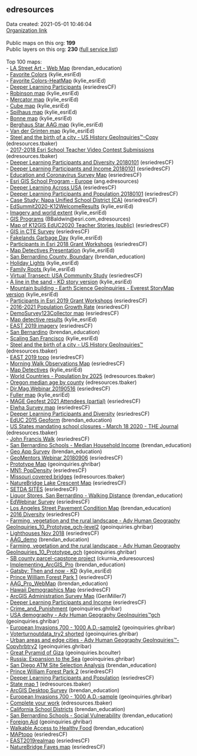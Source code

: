 <h2>edresources</h2> Data created: 2021-05-01 10:46:04 <br /><a target='new' href='https://edresources.maps.arcgis.com'>Organization link</a></b><br /><br />Public maps on this org: <b>199</b><br />Public layers on this org: <b>230 </b>(<a target='new' href='https://services.arcgis.com/ixehHGhSDmBKeOyS/ArcGIS/rest/services'>full  service list</a>)<br /><br />Top 100 maps:<br> -   <a target='new' href='https://www.arcgis.com/home/item.html?id=e2fe713d10a74bd087e4c3a321682203'>LA Street Art - Web Map</a> (brendan_education)<br> -   <a target='new' href='https://www.arcgis.com/home/item.html?id=8a55198c32a64e19a59137aa1441b1e1'>Favorite Colors</a> (kylie_esriEd)<br> -   <a target='new' href='https://www.arcgis.com/home/item.html?id=359e1491f4ae4dfbaf57d0975d226f0e'>Favorite Colors-HeatMap</a> (kylie_esriEd)<br> -   <a target='new' href='https://www.arcgis.com/home/item.html?id=86eff243227b4a3ab08b98bae8324ce0'>Deeper Learning Participants</a> (esriedresCF)<br> -   <a target='new' href='https://www.arcgis.com/home/item.html?id=97efd2a782e34cc5997384c51645fb41'>Robinson map</a> (kylie_esriEd)<br> -   <a target='new' href='https://www.arcgis.com/home/item.html?id=ed5d19c623f94d08a88e1139f23932ab'>Mercator map</a> (kylie_esriEd)<br> -   <a target='new' href='https://www.arcgis.com/home/item.html?id=51fdf46ad4204ca589760ddbe7d824ff'>Cube map</a> (kylie_esriEd)<br> -   <a target='new' href='https://www.arcgis.com/home/item.html?id=f1d03f91380543d697f04e94efea4ab5'>Spilhaus map</a> (kylie_esriEd)<br> -   <a target='new' href='https://www.arcgis.com/home/item.html?id=daecce89c3ab45e58bd547d9737574b9'>Bonne map</a> (kylie_esriEd)<br> -   <a target='new' href='https://www.arcgis.com/home/item.html?id=32a1d2d0f8d3404eacf7b82feee5e485'>Berghaus Star AAG map</a> (kylie_esriEd)<br> -   <a target='new' href='https://www.arcgis.com/home/item.html?id=1145062009704702bde139bbc2a2ebd3'>Van der Grinten map</a> (kylie_esriEd)<br> -   <a target='new' href='https://www.arcgis.com/home/item.html?id=50ceacf643af421a95c281fb5a6c7ebe'>Steel and the birth of a city  - US History GeoInquiries™-Copy</a> (edresources.tbaker)<br> -   <a target='new' href='https://www.arcgis.com/home/item.html?id=a6136f54c33746e8a7af549dedf455b4'>2017-2018 Esri School Teacher Video Contest Submissions</a> (edresources.tbaker)<br> -   <a target='new' href='https://www.arcgis.com/home/item.html?id=94b593a5a67b4a80b18e7df77ea7fd97'>Deeper Learning Participants and Diversity 20180101</a> (esriedresCF)<br> -   <a target='new' href='https://www.arcgis.com/home/item.html?id=4732209935e44695977cb95d5a0e5b1d'>Deeper Learning Participants and Income 20180101</a> (esriedresCF)<br> -   <a target='new' href='https://www.arcgis.com/home/item.html?id=820f5a6cbdee4ea89d0da33901358702'>Education and Coronavirus Survey Map</a> (esriedresCF)<br> -   <a target='new' href='https://www.arcgis.com/home/item.html?id=41cd1dc2280e4d42a45f743b30c69c51'>Esri GIS School Program - Europe</a> (ang.edresources)<br> -   <a target='new' href='https://www.arcgis.com/home/item.html?id=6a3f5739f93d4c1686423cc51892b758'>Deeper Learning Across USA</a> (esriedresCF)<br> -   <a target='new' href='https://www.arcgis.com/home/item.html?id=7cbb49e48f6e4b6abbb8e85179ca0d73'>Deeper Learning Participants and Population 20180101</a> (esriedresCF)<br> -   <a target='new' href='https://www.arcgis.com/home/item.html?id=80c440ad556a4e62b91d2da4c218421b'>Case Study: Napa Unified School District (CA)</a> (esriedresCF)<br> -   <a target='new' href='https://www.arcgis.com/home/item.html?id=cb8d210031ef4ad68bac2dd5736ede7e'>EdSummit2020-K12WelcomeResults</a> (kylie_esriEd)<br> -   <a target='new' href='https://www.arcgis.com/home/item.html?id=f5495338677b4ed5bc9e460d1fd5d745'>Imagery and world extent</a> (kylie_esriEd)<br> -   <a target='new' href='https://www.arcgis.com/home/item.html?id=fbfd7f426b1443b89afb00e8d072a3e1'>GIS Programs</a> (BBaldwin@esri.com_edresources)<br> -   <a target='new' href='https://www.arcgis.com/home/item.html?id=2aa636ec467a45569d926c5e3f501081'>Map of K12GIS EdUC2020 Teacher Stories (public)</a> (esriedresCF)<br> -   <a target='new' href='https://www.arcgis.com/home/item.html?id=695a4e9eb25d44b19260550918af0aca'>GIS in CTE Survey</a> (esriedresCF)<br> -   <a target='new' href='https://www.arcgis.com/home/item.html?id=ae94ab91570c4f60b2160701765a77c5'>Fakelands Garbage Day</a> (kylie_esriEd)<br> -   <a target='new' href='https://www.arcgis.com/home/item.html?id=c73a82cec57346e9af55e1ac3ed6c5c1'>Participants in Esri 2018 Grant Workshops</a> (esriedresCF)<br> -   <a target='new' href='https://www.arcgis.com/home/item.html?id=16c35face1e84dd7a93193a470e88cb3'>Map Detectives Presentation</a> (kylie_esriEd)<br> -   <a target='new' href='https://www.arcgis.com/home/item.html?id=ae8a54ae4c6946fd92844ad7ddec731a'>San Bernardino County, Boundary</a> (brendan_education)<br> -   <a target='new' href='https://www.arcgis.com/home/item.html?id=e06d06472dd64b37aeea8c56de4bbdf0'>Holiday Lights</a> (kylie_esriEd)<br> -   <a target='new' href='https://www.arcgis.com/home/item.html?id=dfbb04c38b414918b3417a8ee0f09137'>Family Roots </a> (kylie_esriEd)<br> -   <a target='new' href='https://www.arcgis.com/home/item.html?id=6f6d32459e2b4eab816cbdf406c5b258'>Virtual Transect: USA Community Study</a> (esriedresCF)<br> -   <a target='new' href='https://www.arcgis.com/home/item.html?id=63ef71e5753148e2a24b4037804c4629'>A line in the sand - KD story version</a> (kylie_esriEd)<br> -   <a target='new' href='https://www.arcgis.com/home/item.html?id=dfe00ac03ee148c5bbaf46d715cfc578'>Mountain building - Earth Science GeoInquiries  - Everest StoryMap version</a> (kylie_esriEd)<br> -   <a target='new' href='https://www.arcgis.com/home/item.html?id=812c3918c9ec4819a23fe0805ffd0e46'>Participants in Esri 2019 Grant Workshops</a> (esriedresCF)<br> -   <a target='new' href='https://www.arcgis.com/home/item.html?id=d8a84a4527ad44febab23c0eff57eaf5'>2016-2021 Population Growth Rate</a> (esriedresCF)<br> -   <a target='new' href='https://www.arcgis.com/home/item.html?id=ae46d75675c347f4ba26a68a9f49f706'>DemoSurvey123Collector map</a> (esriedresCF)<br> -   <a target='new' href='https://www.arcgis.com/home/item.html?id=081c45d5b2984d6989c4db8aa29efe9a'>Map detective results</a> (kylie_esriEd)<br> -   <a target='new' href='https://www.arcgis.com/home/item.html?id=566bed0bbf7a4cd18650df69e855c261'>EAST 2019 imagery</a> (esriedresCF)<br> -   <a target='new' href='https://www.arcgis.com/home/item.html?id=0f5ea03fe50b46a8921d759da16f8f3c'>San Bernardino</a> (brendan_education)<br> -   <a target='new' href='https://www.arcgis.com/home/item.html?id=a4aae02db6db4b95b38e306e407c0d0e'>Scaling San Francisco</a> (kylie_esriEd)<br> -   <a target='new' href='https://www.arcgis.com/home/item.html?id=8a2ae66b8f6743f9bff8985248b387e3'>Steel and the birth of a city  - US History GeoInquiries™</a> (edresources.tbaker)<br> -   <a target='new' href='https://www.arcgis.com/home/item.html?id=5e4b4e194b324c7aa09703bad708400e'>EAST 2019 topo</a> (esriedresCF)<br> -   <a target='new' href='https://www.arcgis.com/home/item.html?id=aa12a3c615874a2fb621c657faf2b1b6'>Morning Walk Observations Map</a> (esriedresCF)<br> -   <a target='new' href='https://www.arcgis.com/home/item.html?id=44d04afe7db04cbc96cfb4f535d73f0a'>Map Detectives</a> (kylie_esriEd)<br> -   <a target='new' href='https://www.arcgis.com/home/item.html?id=0a392a7f383041289da28c541bd1b749'>World Countries - Population by 2025</a> (edresources.tbaker)<br> -   <a target='new' href='https://www.arcgis.com/home/item.html?id=6df75440eb3d4e3da8efaa5b9b8451ec'>Oregon median age by county</a> (edresources.tbaker)<br> -   <a target='new' href='https://www.arcgis.com/home/item.html?id=0b283d919eb2407eb10122729dde64a3'>Dir.Mag.Webinar 20190516</a> (esriedresCF)<br> -   <a target='new' href='https://www.arcgis.com/home/item.html?id=22d1524dde5f4e5b9670545f5b853517'>Fuller map</a> (kylie_esriEd)<br> -   <a target='new' href='https://www.arcgis.com/home/item.html?id=2e56a904a4e2424caf4e0d8466bcf8e6'>MAGE Geofest 2021 Attendees (partial)</a> (esriedresCF)<br> -   <a target='new' href='https://www.arcgis.com/home/item.html?id=16c742b3ff1d401888cff89e1ddd6f1f'>Elwha Survey map</a> (esriedresCF)<br> -   <a target='new' href='https://www.arcgis.com/home/item.html?id=8525deb2ab634ed1a33c695429f7192e'>Deeper Learning Participants and Diversity</a> (esriedresCF)<br> -   <a target='new' href='https://www.arcgis.com/home/item.html?id=f8b0a5f7d79f45bbaa34080a9c16deb8'>EdUC 2015 Geoform</a> (brendan_education)<br> -   <a target='new' href='https://www.arcgis.com/home/item.html?id=febc9737c6d4473cbff8ef06be0b9d06'>US States mandating school closures - March 18 2020 - THE Journal</a> (edresources.tbaker)<br> -   <a target='new' href='https://www.arcgis.com/home/item.html?id=79daa1bb3a21428bb8e3ea95cc87e90d'>John Francis Walk</a> (esriedresCF)<br> -   <a target='new' href='https://www.arcgis.com/home/item.html?id=03c5a0fd57c143c0a673f2aeb5ab6cf7'>San Bernardino Schools - Median Household Income</a> (brendan_education)<br> -   <a target='new' href='https://www.arcgis.com/home/item.html?id=2f2abde0ad204a089410cee5d0884fa0'>Geo App Survey</a> (brendan_education)<br> -   <a target='new' href='https://www.arcgis.com/home/item.html?id=d281fabfa4504d61a5138e9c1ec594b6'>GeoMentors Webinar 20180906</a> (esriedresCF)<br> -   <a target='new' href='https://www.arcgis.com/home/item.html?id=fcf5cb26fd994baca9fe0c3c6bf36761'>Prototype Map</a> (geoinquiries.ghribar)<br> -   <a target='new' href='https://www.arcgis.com/home/item.html?id=d140831df1344a25b08606e19874bb92'>MN1: PopDensity</a> (esriedresCF)<br> -   <a target='new' href='https://www.arcgis.com/home/item.html?id=f53a57fbbf8440b78682c4c40c308468'>Missouri covered bridges</a> (edresources.tbaker)<br> -   <a target='new' href='https://www.arcgis.com/home/item.html?id=c59c9cbe0bce49a5ad16aa5c5a504105'>NatureBridge Lake Crescent Map</a> (esriedresCF)<br> -   <a target='new' href='https://www.arcgis.com/home/item.html?id=b32797453c77400894d622b8404eead5'>SETDA SITES</a> (esriedresCF)<br> -   <a target='new' href='https://www.arcgis.com/home/item.html?id=b18aef4c904944fe867e4d3cc99c5e92'>Liquor Stores, San Bernardino - Walking Distance</a> (brendan_education)<br> -   <a target='new' href='https://www.arcgis.com/home/item.html?id=82395f63a40746f0a70a040d0cf9dbbb'>EdWebinar Survey</a> (esriedresCF)<br> -   <a target='new' href='https://www.arcgis.com/home/item.html?id=dd73c5e378cb4f1eb8ab136cf16ce866'>Los Angeles Street Pavement Condition Map</a> (brendan_education)<br> -   <a target='new' href='https://www.arcgis.com/home/item.html?id=40413675f0bd47d0a7aef68b07c31c80'>2016 Diversity</a> (esriedresCF)<br> -   <a target='new' href='https://www.arcgis.com/home/item.html?id=cf45649fa0a943fe84242386ef25a076'>Farming, vegetation and the rural landscape - Adv Human Geography GeoInquiries_10_Prototype_gch-level2</a> (geoinquiries.ghribar)<br> -   <a target='new' href='https://www.arcgis.com/home/item.html?id=1ef8c2338db14ac19d0751baebabb617'>Lighthouses Nov 2018</a> (esriedresCF)<br> -   <a target='new' href='https://www.arcgis.com/home/item.html?id=1ea7d3d5805a47769b004a9ca3e2b9d5'>AAG_demo</a> (brendan_education)<br> -   <a target='new' href='https://www.arcgis.com/home/item.html?id=e31fea40938748c68d760b9991c0bc1e'>Farming, vegetation and the rural landscape - Adv Human Geography GeoInquiries_10_Prototype_gch</a> (geoinquiries.ghribar)<br> -   <a target='new' href='https://www.arcgis.com/home/item.html?id=ef9f0d48cffe403abceae3df7bf95d0c'>SB county parcel-capstone project</a> (ckurnia_eduresources)<br> -   <a target='new' href='https://www.arcgis.com/home/item.html?id=70b7371326494a27b54eeee7cd631c2d'>Implementing_ArcGIS_Pro</a> (brendan_education)<br> -   <a target='new' href='https://www.arcgis.com/home/item.html?id=327d8a14451d49babdfc51dec4959326'>Gatsby: Then and now - KD</a> (kylie_esriEd)<br> -   <a target='new' href='https://www.arcgis.com/home/item.html?id=106ae2c6e1844c259ba3e114363097d6'>Prince William Forest Park 1</a> (esriedresCF)<br> -   <a target='new' href='https://www.arcgis.com/home/item.html?id=af3c9d98ff974c41aa938ed6e6fcb1fb'>AAG_Pro_WebMap</a> (brendan_education)<br> -   <a target='new' href='https://www.arcgis.com/home/item.html?id=b2f3f02d7b3d42cf80ff5d654c448025'>Hawaii Demographics Map</a> (esriedresCF)<br> -   <a target='new' href='https://www.arcgis.com/home/item.html?id=525dfc6128d2405aa22fbf2bbc675300'>ArcGIS Administration Survey Map</a> (GeriMiller7)<br> -   <a target='new' href='https://www.arcgis.com/home/item.html?id=c796f64f63af48708873df0150a1c151'>Deeper Learning Participants and Income</a> (esriedresCF)<br> -   <a target='new' href='https://www.arcgis.com/home/item.html?id=0b9c4c7419144eccb8c96150af21ea12'>Crime_and_Punishment</a> (geoinquiries.ghribar)<br> -   <a target='new' href='https://www.arcgis.com/home/item.html?id=dc3d9a8a04e24aa4b3f4c24feca298bc'>USA demography  - Adv Human Geography GeoInquiries™gch</a> (geoinquiries.ghribar)<br> -   <a target='new' href='https://www.arcgis.com/home/item.html?id=51b1af9b63d64de581eb15b1eab0b8c6'>European Invasions 700 - 1000 A.D.-sample2</a> (geoinquiries.ghribar)<br> -   <a target='new' href='https://www.arcgis.com/home/item.html?id=8646cbefd47c4978b5fbfef84b23a4c9'>Voterturnoutdata_try2 shorted</a> (geoinquiries.ghribar)<br> -   <a target='new' href='https://www.arcgis.com/home/item.html?id=aceba78b3c0a42759f9873cbe60325f3'>Urban areas and edge cities - Adv Human Geography GeoInquiries™-Copyhrbtry2</a> (geoinquiries.ghribar)<br> -   <a target='new' href='https://www.arcgis.com/home/item.html?id=0be6d8fbbc034ec59f3b0f4a9dbbe74b'>Great Pyramid of Giza</a> (geoinquiries.bcoulter)<br> -   <a target='new' href='https://www.arcgis.com/home/item.html?id=2d5e06651b86490ea3cf975eaaab4cdf'>Russia: Expansion to the Sea</a> (geoinquiries.ghribar)<br> -   <a target='new' href='https://www.arcgis.com/home/item.html?id=f70158cb3de249ea82a047b070289644'>San Diego ATM Site Selection Analysis</a> (brendan_education)<br> -   <a target='new' href='https://www.arcgis.com/home/item.html?id=cb00cbc844c94e768e00d84e34336ede'>Prince William Forest Park 2</a> (esriedresCF)<br> -   <a target='new' href='https://www.arcgis.com/home/item.html?id=59517e25055447eaa8e7e745081b8bdc'>Deeper Learning Participants and Population</a> (esriedresCF)<br> -   <a target='new' href='https://www.arcgis.com/home/item.html?id=efc63feba16b44c58c5b38a808345fdf'>State map 1</a> (edresources.tbaker)<br> -   <a target='new' href='https://www.arcgis.com/home/item.html?id=89c076eee3ea462e9ea41767762ac3e4'>ArcGIS Desktop Survey</a> (brendan_education)<br> -   <a target='new' href='https://www.arcgis.com/home/item.html?id=45d8ba4d9c634ac7b3691cec1a1ebcda'>European Invasions 700 - 1000 A.D.-sample</a> (geoinquiries.ghribar)<br> -   <a target='new' href='https://www.arcgis.com/home/item.html?id=9e2d1172abc9449fb307106571a3d895'>Complete your work</a> (edresources.tbaker)<br> -   <a target='new' href='https://www.arcgis.com/home/item.html?id=c15f7f6cbeb7478ebfa9d84ec0f5f54a'>California School Districts</a> (brendan_education)<br> -   <a target='new' href='https://www.arcgis.com/home/item.html?id=f0b3320418f040649d98a00a8ad9e445'>San Bernardino Schools - Social Vulnerability</a> (brendan_education)<br> -   <a target='new' href='https://www.arcgis.com/home/item.html?id=be103b35c9ea4b64b978e60562970a53'>Foreign Aid</a> (geoinquiries.ghribar)<br> -   <a target='new' href='https://www.arcgis.com/home/item.html?id=e7ad742c39fc416489a62129109b06ee'>Walkable Access to Healthy Food</a> (brendan_education)<br> -   <a target='new' href='https://www.arcgis.com/home/item.html?id=ac701f7bc7bd43dfbb44a2c896d21652'>MAPtopo</a> (esriedresCF)<br> -   <a target='new' href='https://www.arcgis.com/home/item.html?id=f4870b36be57453aaf952989ba6f621b'>EAST2019realmap</a> (esriedresCF)<br> -   <a target='new' href='https://www.arcgis.com/home/item.html?id=df1eb9dc889d4d3e90d3d22f2028a7d1'>NatureBridge Faves map</a> (esriedresCF)